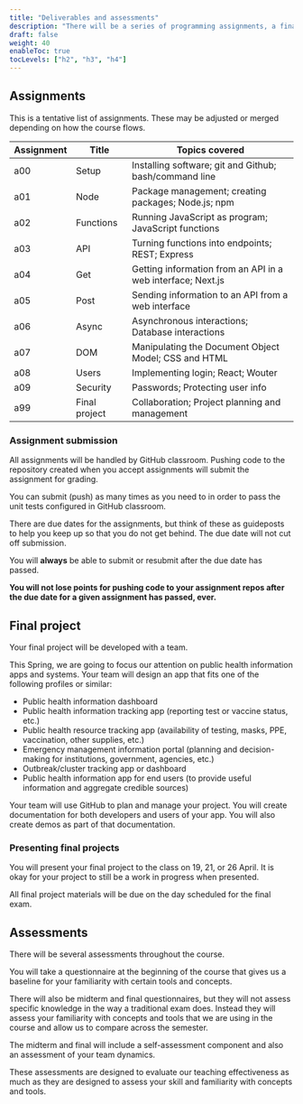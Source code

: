 ```yaml
---
title: "Deliverables and assessments"
description: "There will be a series of programming assignments, a final team project to develop a web application, and several assessments."
draft: false
weight: 40
enableToc: true
tocLevels: ["h2", "h3", "h4"]
---
```


## Assignments

This is a tentative list of assignments.
These may be adjusted or merged depending on how the course flows. 

| Assignment | Title | Topics covered |
|---|---|---|
| a00 | Setup | Installing software; git and Github; bash/command line |
| a01 | Node | Package management; creating packages; Node.js; npm |
| a02 | Functions | Running JavaScript as program; JavaScript functions |
| a03 | API | Turning functions into endpoints; REST; Express |
| a04 | Get | Getting information from an API in a web interface; Next.js |
| a05 | Post | Sending information to an API from a web interface |
| a06 | Async | Asynchronous interactions; Database interactions |
| a07 | DOM | Manipulating the Document Object Model; CSS and HTML |
| a08 | Users | Implementing login; React; Wouter |
| a09 | Security | Passwords; Protecting user info |
| a99 | Final project | Collaboration; Project planning and management |

### Assignment submission

All assignments will be handled by GitHub classroom.
Pushing code to the repository created when you accept assignments will submit the assignment for grading.

You can submit (push) as many times as you need to in order to pass the unit tests configured in GitHub classroom.

There are due dates for the assignments, but think of these as guideposts to help you keep up so that you do not get behind.
The due date will not cut off submission.

You will **always** be able to submit or resubmit after the due date has passed. 

**You will not lose points for pushing code to your assignment repos after the due date for a given assignment has passed, ever.**

## Final project

Your final project will be developed with a team.

This Spring, we are going to focus our attention on public health information apps and systems.
Your team will design an app that fits one of the following profiles or similar:

- Public health information dashboard
- Public health information tracking app (reporting test or vaccine status, etc.)
- Public health resource tracking app (availability of testing, masks, PPE, vaccination, other supplies, etc.)
- Emergency management information portal (planning and decision-making for institutions, government, agencies, etc.)
- Outbreak/cluster tracking app or dashboard
- Public health information app for end users (to provide useful information and aggregate credible sources)

Your team will use GitHub to plan and manage your project.
You will create documentation for both developers and users of your app.
You will also create demos as part of that documentation.

### Presenting final projects

You will present your final project to the class on 19, 21, or 26 April.
It is okay for your project to still be a work in progress when presented.

All final project materials will be due on the day scheduled for the final exam.

## Assessments

There will be several assessments throughout the course.

You will take a questionnaire at the beginning of the course that gives us a baseline for your familiarity with certain tools and concepts. 

There will also be midterm and final questionnaires, but they will not assess specific knowledge in the way a traditional exam does.
Instead they will assess your familiarity with concepts and tools that we are using in the course and allow us to compare across the semester.

The midterm and final will include a self-assessment component and also an assessment of your team dynamics.

These assessments are designed to evaluate our teaching effectiveness as much as they are designed to assess your skill and familiarity with concepts and tools.
